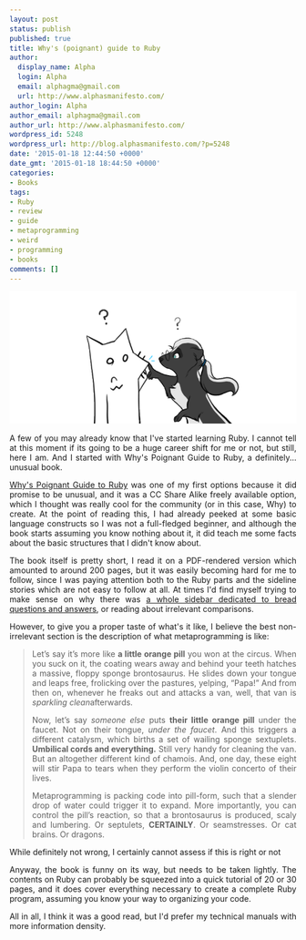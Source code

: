 ```yaml
---
layout: post
status: publish
published: true
title: Why's (poignant) guide to Ruby
author:
  display_name: Alpha
  login: Alpha
  email: alphagma@gmail.com
  url: http://www.alphasmanifesto.com/
author_login: Alpha
author_email: alphagma@gmail.com
author_url: http://www.alphasmanifesto.com/
wordpress_id: 5248
wordpress_url: http://blog.alphasmanifesto.com/?p=5248
date: '2015-01-18 12:44:50 +0000'
date_gmt: '2015-01-18 18:44:50 +0000'
categories:
- Books
tags:
- Ruby
- review
- guide
- metaprogramming
- weird
- programming
- books
comments: []
---
```


![](/assets/WhysFox.png)

<p style="text-align: justify;">A few of you may already know that I've started learning Ruby. I cannot tell at this moment if its going to be a huge career shift for me or not, but still, here I am. And I started with Why's Poignant Guide to Ruby, a definitely... unusual book.</p>
<p><!--more--></p>
<p style="text-align: justify;"><a href="http://mislav.uniqpath.com/poignant-guide/">Why's Poignant Guide to Ruby</a> was one of my first options because it did promise to be unusual, and it was a CC Share Alike freely available option, which I thought was really cool for the community (or in this case, Why) to create. At the point of reading this, I had already peeked at some basic language constructs so I was not a full-fledged beginner, and although the book starts assuming you know nothing about it, it did teach me some facts about the basic structures that I didn't know about.</p>
<p style="text-align: justify;">The book itself is pretty short, I read it on a PDF-rendered version which amounted to around 200 pages, but it was easily becoming hard for me to follow, since I was paying attention both to the Ruby parts and the sideline stories which are not easy to follow at all. At times I'd find myself trying to make sense on why there was <a href="http://mislav.uniqpath.com/poignant-guide/book/chapter-6.html">a whole sidebar dedicated to bread questions and answers</a>, or reading about irrelevant comparisons.</p>
<p style="text-align: justify;">However, to give you a proper taste of what's it like, I believe the best non-irrelevant section is the description of what metaprogramming is like:</p>
<blockquote>
<p style="text-align: justify;">Let&rsquo;s say it&rsquo;s more like <strong>a little orange pill</strong> you won at the circus. When you suck on it, the coating wears away and behind your teeth hatches a massive, floppy sponge brontosaurus. He slides down your tongue and leaps free, frolicking over the pastures, yelping, &ldquo;Papa!&rdquo; And from then on, whenever he freaks out and attacks a van, well, that van is <em>sparkling clean</em>afterwards.</p>
<p style="text-align: justify;">Now, let&rsquo;s say <em>someone else</em> puts <strong>their little orange pill</strong> under the faucet. Not on their tongue, <em>under the faucet</em>. And this triggers a different catalysm, which births a set of wailing sponge sextuplets. <strong>Umbilical cords and everything.</strong> Still very handy for cleaning the van. But an altogether different kind of chamois. And, one day, these eight will stir Papa to tears when they perform the violin concerto of their lives.</p>
<p style="text-align: justify;">Metaprogramming is packing code into pill-form, such that a slender drop of water could trigger it to expand. More importantly, you can control the pill&rsquo;s reaction, so that a brontosaurus is produced, scaly and lumbering. Or septulets, <strong><span class="caps">CERTAINLY</span></strong>. Or seamstresses. Or cat brains. Or dragons.</p>
</blockquote>
<p style="text-align: justify;">While definitely not wrong, I certainly cannot assess if this is right or not</p>
<p style="text-align: justify;">Anyway, the book is funny on its way, but needs to be taken lightly. The contents on Ruby can probably be squeezed into a quick tutorial of 20 or 30 pages, and it does cover everything necessary to create a complete Ruby program, assuming you know your way to organizing your code.</p>
<p style="text-align: justify;">All in all, I think it was a good read, but I'd prefer&nbsp;my technical manuals with more information density.</p>
